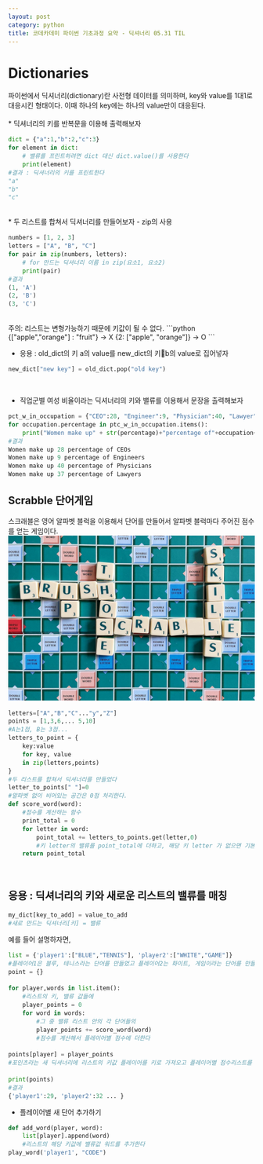 ```yaml
---
layout: post
category: python
title: 코데카데미 파이썬 기초과정 요약 - 딕셔너리 05.31 TIL
---
```


# Dictionaries  
<div class="message">
파이썬에서 딕셔너리(dictionary)란 사전형 데이터를 의미하며, key와 value를 1대1로 대응시킨 형태이다. 이때 하나의 key에는 하나의 value만이 대응된다.
</div>
<br>
* 딕셔너리의 키를 반복문을 이용해 출력해보자

``` python
dict = {"a":1,"b":2,"c":3}
for element in dict:
    # 밸류를 프린트하려면 dict 대신 dict.value()를 사용한다
    print(element)
#결과 : 딕셔너리의 키를 프린트한다
"a"
"b"
"c"
```
<br>
* 두 리스트를 합쳐서 딕셔너리를 만들어보자 - zip의 사용  

``` python
numbers = [1, 2, 3]
letters = ["A", "B", "C"]
for pair in zip(numbers, letters):
    # for 만드는 딕셔너리 이름 in zip(요소1, 요소2)
    print(pair)
#결과
(1, 'A')
(2, 'B')
(3, 'C')
```
<br>
<i class="fa fa-info-circle" aria-hidden="true"></i> 주의: 리스트는 변형가능하기 때문에 키값이 될 수 없다.   
```python
{["apple","orange"] : "fruit"} -> X
{2: ["apple", "orange"]} -> O
```
<br>

* 응용 : old_dict의 키 a의 value를 new_dict의 키b의 value로 집어넣자

```python
new_dict["new key"] = old_dict.pop("old key")
```
<br>

* 직업군별 여성 비율이라는 딕셔너리의 키와 밸류를 이용해서 문장을 출력해보자  

```python
pct_w_in_occupation = {"CEO":28, "Engineer":9, "Physician":40, "Lawyer":37}
for occupation.percentage in ptc_w_in_occupation.items():
    print("Women make up" + str(percentage)+"percentage of"+occupation+"s")
#결과
Women make up 28 percentage of CEOs
Women make up 9 percentage of Engineers
Women make up 40 percentage of Physicians
Women make up 37 percentage of Lawyers
```  
## Scrabble 단어게임  
스크래블은 영어 알파벳 블럭을 이용해서 단어를 만들어서 알파벳 블럭마다 주어진 점수를 얻는 게임이다.  
<img src="../public/img/scrabble.jpeg">  
```python
letters=["A","B","C"..."y","Z"]
points = [1,3,6,... 5,10]
#A는1점, B는 3점...
letters_to_point = {
    key:value
    for key, value
    in zip(letters,points)
}
#두 리스트를 합쳐서 딕셔너리를 만들었다
letter_to_points[" "]=0
#알파벳 없이 비어있는 공간은 0점 처리한다. 
def score_word(word):
    #점수를 계산하는 함수
    print_total = 0
    for letter in word:
        point_total += letters_to_points.get(letter,0)
        #키 letter의 밸류를 point_total에 더하고, 해당 키 letter 가 없으면 기본값 0을 더한다.
    return point_total
```
<br>

## 응용 : 딕셔너리의 키와 새로운 리스트의 밸류를 매칭  

```python
my_dict[key_to_add] = value_to_add
#새로 만드는 딕셔너리[키] = 밸류
```  
예를 들어 설명하자면, 
```python
list = {'player1':["BLUE","TENNIS"], 'player2':["WHITE","GAME"]}
#플레이어1은 블루, 테니스라는 단어를 만들었고 플레이어2는 화이트, 게임이라는 단어를 만들었다.
point = {}

for player,words in list.item():
    #리스트의 키, 밸류 값들에 
    player_points = 0
    for word in words:
        #그 중 밸류 리스트 안의 각 단어들의 
        player_points += score_word(word)
        #점수를 계산해서 플레이어별 점수에 더한다

points[player] = player_points
#포인츠라는 새 딕셔너리에 리스트의 키값 플레이어를 키로 가져오고 플레이어별 점수리스트를 밸류로 매칭한다. 

print(points)
#결과
{'player1':29, 'player2':32 ... }
```  
* 플레이어별 새 단어 추가하기  

```python
def add_word(player, word):
    list[player].append(word)
    #리스트의 해당 키값에 밸류값 워드를 추가한다 
play_word('player1', "CODE")
```